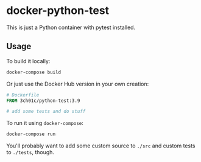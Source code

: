 # docker-python-test

This is just a Python container with pytest installed.

## Usage

To build it locally:

```sh
docker-compose build
```

Or just use the Docker Hub version in your own creation:

```dockerfile
# Dockerfile
FROM 3ch01c/python-test:3.9

# add some tests and do stuff
```

To run it using `docker-compose`:

```sh
docker-compose run
```

You'll probably want to add some custom source to `./src`  and custom tests to `./tests`, though.
